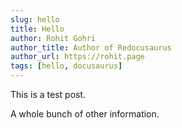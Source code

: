 ```yaml
---
slug: hello
title: Hello
author: Rohit Gohri
author_title: Author of Redocusaurus
author_url: https://rohit.page
tags: [hello, docusaurus]
---
```


This is a test post.

A whole bunch of other information.
